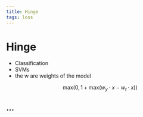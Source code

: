 ```yaml
---
title: Hinge
tags: loss
---
```


# Hinge
- Classification
- SVMs
- the w are weights of the model

$$\mathrm{max}\left( 0, 1 + \mathrm{max}\left( w_{y} \cdot x - w_{t} \cdot x \right) \right)$$

## …








